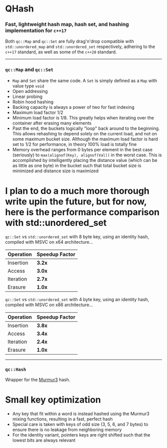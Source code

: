 # QHash

### Fast, lightweight hash map, hash set, and hashing implementation for `c++17`

Both `qc::Map` and `qc::Set` are fully drag'n'drop compatible with `std::unordered_map` and `std::unordered_set` respectively, adhering to the `c++17` standard, as well as some of the `c++20` standard.

---

### `qc::Map` and `qc::Set`

- `Map` and `Set` share the same code. A `Set` is simply defined as a `Map` with value type `void`
- Open addressing
- Linear probing
- Robin hood hashing
- Backing capacity is always a power of two for fast indexing
- Maximum load factor 1/2
- Minimum load factor is 1/8. This greatly helps when iterating over the container after erasing many elements
- Past the end, the buckets logically "loop" back around to the beginning. This allows rehashing to depend solely on the current load, and not on some maximum bucket size. Although the maximum load factor is hard set to 1/2 for performance, in theory 100% load is totally fine
- Memory overhead ranges from 0 bytes per element in the best case (seriously) to `max(alignof(Key), alignof(Val))` in the worst case. This is accomplished by intelligently placing the distance value (which can be as little as one byte) in the bucket such that total bucket size is minimized and distance size is maximized

# I plan to do a much more thorough write upin the future, but for now, here is the performance comparison with std::unordered_set

`qc::Set` vs `std::unordered_set` with 8 byte key, using an identity hash, compiled with MSVC on x64 architecture...

Operation | Speedup Factor
---|---
Insertion | **3.2x**
Access | **3.0x**
Iteration | **2.7x**
Erasure | **1.0x**

`qc::Set` vs `std::unordered_set` with 4 byte key, using an identity hash, compiled with MSVC on x86 architecture...

Operation | Speedup Factor
---|---
Insertion | **3.8x**
Access | **3.4x**
Iteration | **2.4x**
Erasure | **1.0x**

---

### `qc::Hash`

Wrapper for the [Murmur3](https://github.com/aappleby/smhasher/wiki/MurmurHash3) hash.

# Small key optimization
- Any key that fit within a word is instead hashed using the Murmur3 mixing functions, resulting in a fast, perfect hash
- Special care is taken with keys of odd size (3, 5, 6, and 7 bytes) to ensure there is no leakage from neighboring memory
- For the identity variant, pointers keys are right shifted such that the lowest bits are always relevant
